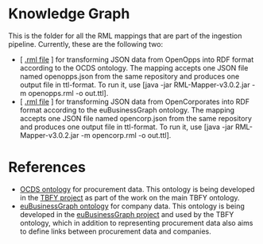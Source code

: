 # Knowledge Graph
This is the folder for all the RML mappings that are part of the ingestion pipeline. Currently, these are the following two:

* [ [.rml file](https://github.com/TBFY/knowledge-graph/rml-mappings/openopps.rml) ] for transforming JSON data from OpenOpps into RDF format according to the OCDS ontology.
The mapping accepts one JSON file named openopps.json from the same repository and produces one output file in ttl-format. To run it, use [java -jar RML-Mapper-v3.0.2.jar -m openopps.rml -o out.ttl].
*  [ [.rml file](https://github.com/TBFY/knowledge-graph/rml-mappings/opencorp.rml) ] for transforming JSON data from OpenCorporates into RDF format according to the euBusinessGraph ontology.
The mapping accepts one JSON file named opencorp.json from the same repository and produces one output file in ttl-format. To run it, use [java -jar RML-Mapper-v3.0.2.jar -m opencorp.rml -o out.ttl].



# References

* [OCDS ontology](https://github.com/TBFY/ocds-ontology) for procurement data. This ontology is being developed in the [TBFY project](http://theybuyforyou.eu) as part of the work on the main TBFY ontology.
* [euBusinessGraph ontology](https://github.com/euBusinessGraph/eubg-data) for company data. This ontology is being developed in the [euBusinessGraph project](http://eubusinessgraph.eu/) and used by the TBFY ontology, which in addition to representing procurement data also aims to define links between procurement data and companies.
